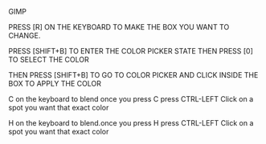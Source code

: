 GIMP

PRESS [R] ON THE KEYBOARD TO MAKE THE BOX YOU WANT TO CHANGE.


PRESS [SHIFT+B] TO ENTER THE COLOR PICKER STATE THEN PRESS [0] TO SELECT THE COLOR

THEN PRESS [SHIFT+B] TO GO TO COLOR PICKER AND CLICK INSIDE THE BOX TO APPLY THE COLOR



C on the keyboard to blend once you press C press CTRL-LEFT Click on a spot you want that exact color


H on the keyboard to blend.once you press H press CTRL-LEFT Click on a spot you want that exact color



